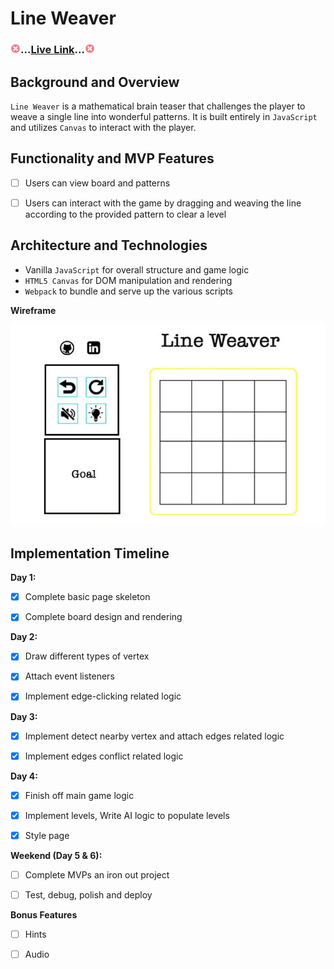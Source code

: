 # Line Weaver

### <img src="assets/images/icon.png" width="16px" >...[Live Link](https://xiaoyuny.github.io/Line-Weaver/)...<img src="assets/images/icon.png" width="16px" >

## Background and Overview

`Line Weaver` is a mathematical brain teaser that challenges the player to weave a single line into wonderful patterns. It is built entirely in `JavaScript` and utilizes `Canvas` to interact with the player.

## Functionality and MVP Features

- [ ] Users can view board and patterns

- [ ] Users can interact with the game by dragging and weaving the line according to the provided pattern to clear a level

## Architecture and Technologies

- Vanilla `JavaScript` for overall structure and game logic
- `HTML5 Canvas` for DOM manipulation and rendering
- `Webpack` to bundle and serve up the various scripts

**Wireframe**

![](readme_img/wireframe.jpg)

## Implementation Timeline

**Day 1:**

- [x] Complete basic page skeleton

- [x] Complete board design and rendering

**Day 2:**

- [x] Draw different types of vertex

- [x] Attach event listeners

- [x] Implement edge-clicking related logic

**Day 3:**

- [x] Implement detect nearby vertex and attach edges related logic

- [x] Implement edges conflict related logic

**Day 4:**

- [x] Finish off main game logic

- [x] Implement levels, Write AI logic to populate levels

- [x] Style page

**Weekend (Day 5 & 6):**

- [ ] Complete MVPs an iron out project

- [ ] Test, debug, polish and deploy

**Bonus Features**

- [ ] Hints

- [ ] Audio
